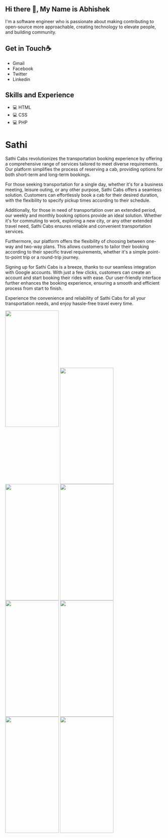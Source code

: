 ## **Hi there 👋, My Name is Abhishek**
I'm a software engineer who is passionate about making contributing to open-source more approachable, creating technology to elevate people, and building community.

## **Get in Touch☕** 
* Gmail
* Facebook
* Twitter
* Linkedin

## **Skills and Experience**
* 💻 HTML
* 💻 CSS
* 💻 PHP

# Sathi
Sathi Cabs revolutionizes the transportation booking experience by offering a comprehensive range of services tailored to meet diverse requirements. Our platform simplifies the process of reserving a cab, providing options for both short-term and long-term bookings.

For those seeking transportation for a single day, whether it's for a business meeting, leisure outing, or any other purpose, Sathi Cabs offers a seamless solution. Customers can effortlessly book a cab for their desired duration, with the flexibility to specify pickup times according to their schedule.

Additionally, for those in need of transportation over an extended period, our weekly and monthly booking options provide an ideal solution. Whether it's for commuting to work, exploring a new city, or any other extended travel need, Sathi Cabs ensures reliable and convenient transportation services.

Furthermore, our platform offers the flexibility of choosing between one-way and two-way plans. This allows customers to tailor their booking according to their specific travel requirements, whether it's a simple point-to-point trip or a round-trip journey.

Signing up for Sathi Cabs is a breeze, thanks to our seamless integration with Google accounts. With just a few clicks, customers can create an account and start booking their rides with ease. Our user-friendly interface further enhances the booking experience, ensuring a smooth and efficient process from start to finish.

Experience the convenience and reliability of Sathi Cabs for all your transportation needs, and enjoy hassle-free travel every time.


<img src="https://github.com/0virusdetect/sathi/assets/47599266/07318def-a406-442d-9f7a-ca47e7947ae9" width="170" height="370">
<img align="center" src="https://github.com/0virusdetect/sathi/assets/47599266/7183f109-2750-49fa-a825-146613c6e91f" width="170" height="370">
<img align="center" src="https://github.com/0virusdetect/sathi/assets/47599266/add8fe68-083d-4471-8d31-384b452e6dfd" width="170" height="370">
<img align="center" src="https://github.com/0virusdetect/sathi/assets/47599266/558f8d39-4c08-4fc7-9961-b964f44c79e7" width="170" height="370">
<img align="center" src="https://github.com/0virusdetect/sathi/assets/47599266/75aba16e-0311-44ec-ba0e-79a8e81f8a6f" width="170" height="370">
<img align="center" src="https://github.com/0virusdetect/sathi/assets/47599266/03923861-9c92-4c84-a914-8d3d4dfdd74c" width="170" height="370">
<img align="center" src="https://github.com/0virusdetect/sathi/assets/47599266/83b40279-9414-483c-8e7b-82093b1706fc" width="170" height="370">
<img align="center" src="https://github.com/0virusdetect/sathi/assets/47599266/2d6ef28d-70ea-4378-9c92-a229ad00ed67" width="170" height="370">

<style>
    @media (max-width: 768px) {
        img {
            text-align: center !important;
        }
    }
</style>
